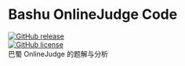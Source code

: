 # Bashu OnlineJudge Code
[![GitHub release](https://img.shields.io/github/release/BashuMiddleSchool/Bashu_OnlineJudge_Code)](https://github.com/BashuMiddleSchool/Bashu_OnlineJudge_Code/releases/latest)  
[![GitHub license](https://img.shields.io/github/license/BashuMiddleSchool/Bashu_OnlineJudge_Code)](https://github.com/BashuMiddleSchool/Bashu_OnlineJudge_Code/blob/main/LICENSE)  
巴蜀 OnlineJudge 的题解与分析
